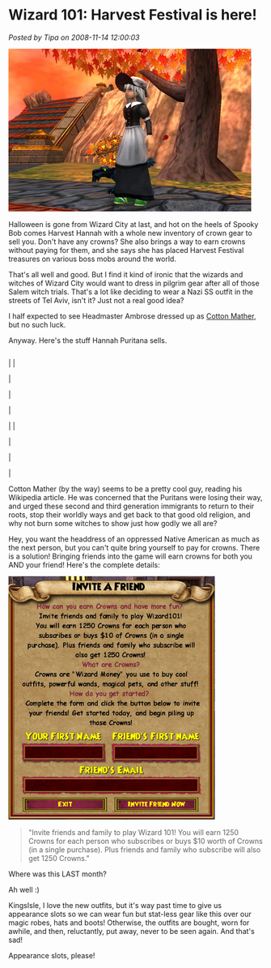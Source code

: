 # Wizard 101: Harvest Festival is here!

*Posted by Tipa on 2008-11-14 12:00:03*

![](../uploads/2008/11/wizardgraphicalclient-2008-11-14-07-10-01-56.jpg)

Halloween is gone from Wizard City at last, and hot on the heels of Spooky Bob comes Harvest Hannah with a whole new inventory of crown gear to sell you. Don't have any crowns? She also brings a way to earn crowns without paying for them, and she says she has placed Harvest Festival treasures on various boss mobs around the world.

That's all well and good. But I find it kind of ironic that the wizards and witches of Wizard City would want to dress in pilgrim gear after all of those Salem witch trials. That's a lot like deciding to wear a Nazi SS outfit in the streets of Tel Aviv, isn't it? Just not a real good idea?

I half expected to see Headmaster Ambrose dressed up as [Cotton Mather](http://en.wikipedia.org/wiki/Cotton_Mather), but no such luck.

Anyway. Here's the stuff Hannah Puritana sells.




|  |  |  |  |
| --- | --- | --- | --- |
|
  |

  |

  |

  |


|  |

  |

  |

  |




Cotton Mather (by the way) seems to be a pretty cool guy, reading his Wikipedia article. He was concerned that the Puritans were losing their way, and urged these second and third generation immigrants to return to their roots, stop their worldly ways and get back to that good old religion, and why not burn some witches to show just how godly we all are?

Hey, you want the headdress of an oppressed Native American as much as the next person, but you can't quite bring yourself to pay for crowns. There is a solution! Bringing friends into the game will earn crowns for both you AND your friend! Here's the complete details:

![](../uploads/2008/11/wizardgraphicalclient-2008-11-14-07-04-55-35.jpg)


> "Invite friends and family to play Wizard 101! You will earn 1250 Crowns for each person who subscribes or buys $10 worth of Crowns (in a single purchase). Plus friends and family who subscribe will also get 1250 Crowns."



Where was this LAST month?

Ah well :)

KingsIsle, I love the new outfits, but it's way past time to give us appearance slots so we can wear fun but stat-less gear like this over our magic robes, hats and boots! Otherwise, the outfits are bought, worn for awhile, and then, reluctantly, put away, never to be seen again. And that's sad!

Appearance slots, please!

